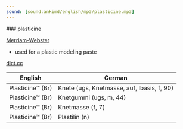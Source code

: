 ```yaml
---
sound: [sound:ankimd/english/mp3/plasticine.mp3]
---
```


\### plasticine

[Merriam-Webster](https://www.merriam-webster.com/dictionary/plasticine)

- used for a plastic modeling paste

[dict.cc](https://www.dict.cc/plasticine)

| English        | German       |
| -------------- | ------------ |
| Plasticine™ (Br) | Knete (ugs, Knetmasse, auf, lbasis, f, 90) |
| Plasticine™ (Br) | Knetgummi (ugs, m, 44) |
| Plasticine™ (Br) | Knetmasse (f, 7) |
| Plasticine™ (Br) | Plastilin (n) |
